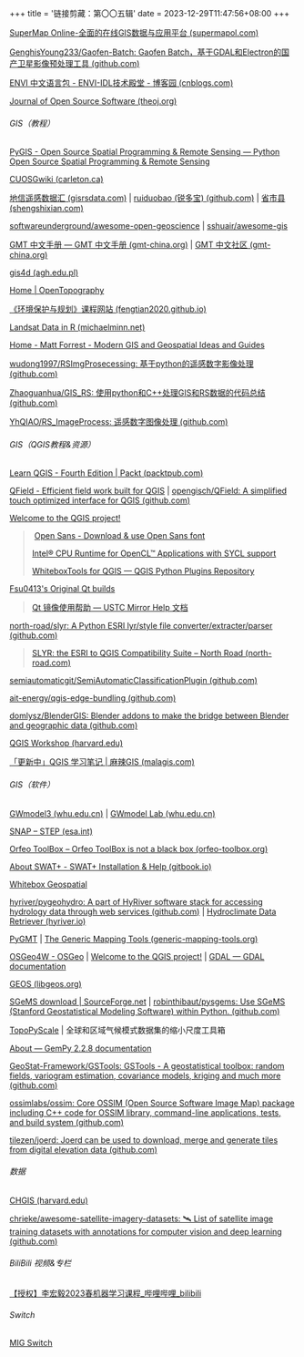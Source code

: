 +++
title = '链接剪藏：第〇〇五辑'
date = 2023-12-29T11:47:56+08:00
+++

[SuperMap Online-全面的在线GIS数据与应用平台 (supermapol.com)](https://www.supermapol.com/)

[GenghisYoung233/Gaofen-Batch: Gaofen Batch，基于GDAL和Electron的国产卫星影像预处理工具 (github.com)](https://github.com/GenghisYoung233/Gaofen-Batch)

[ENVI 中文语言包 - ENVI-IDL技术殿堂 - 博客园 (cnblogs.com)](https://www.cnblogs.com/enviidl/p/16293297.html)

[Journal of Open Source Software (theoj.org)](https://joss.theoj.org/)

<!--more-->

###### GIS（教程）

[PyGIS - Open Source Spatial Programming & Remote Sensing — Python Open Source Spatial Programming & Remote Sensing](https://pygis.io/docs/a_intro.html)

[CUOSGwiki (carleton.ca)](https://dges.carleton.ca/CUOSGwiki/index.php/Main_Page)

[地信遥感数据汇 (gisrsdata.com)](https://www.gisrsdata.com/) | [ruiduobao (锐多宝) (github.com)](https://github.com/ruiduobao) | [省市县 (shengshixian.com)](https://www.shengshixian.com/)

[softwareunderground/awesome-open-geoscience](https://github.com/softwareunderground/awesome-open-geoscience) | [sshuair/awesome-gis](https://github.com/sshuair/awesome-gis)

[GMT 中文手册 — GMT 中文手册 (gmt-china.org)](https://docs.gmt-china.org/latest/) | [GMT 中文社区 (gmt-china.org)](https://gmt-china.org/)

[gis4d (agh.edu.pl)](https://home.agh.edu.pl/~galia/dyda_2022_23/gis4d/gis4d.html)

[Home | OpenTopography](https://opentopography.org/)

[《环境保护与规划》课程网站 (fengtian2020.github.io)](https://fengtian2020.github.io/ess_course/index.html)

[Landsat Data in R (michaelminn.net)](https://www.michaelminn.net/tutorials/r-landsat/index.html)

[Home - Matt Forrest - Modern GIS and Geospatial Ideas and Guides](https://forrest.nyc/)

[wudong1997/RSImgProsecessing: 基于python的遥感数字影像处理 (github.com)](https://github.com/wudong1997/RSImgProsecessing)

[Zhaoguanhua/GIS_RS: 使用python和C++处理GIS和RS数据的代码总结 (github.com)](https://github.com/Zhaoguanhua/GIS_RS)

[YhQIAO/RS_ImageProcess: 遥感数字图像处理 (github.com)](https://github.com/YhQIAO/RS_ImageProcess)

###### GIS（QGIS教程&资源）

[Learn QGIS - Fourth Edition | Packt (packtpub.com)](https://www.packtpub.com/product/learn-qgis-fourth-edition/9781788997423)

[QField - Efficient field work built for QGIS](https://qfield.org/) | [opengisch/QField: A simplified touch optimized interface for QGIS (github.com)](https://github.com/opengisch/qfield)

[Welcome to the QGIS project!](https://www.qgis.org/en/site/)

>  [Open Sans - Download & use Open Sans font](https://www.opensans.com/)
> 
> [Intel® CPU Runtime for OpenCL™ Applications with SYCL support](https://www.intel.cn/content/www/cn/zh/developer/articles/technical/intel-cpu-runtime-for-opencl-applications-with-sycl-support.html)
> 
> [WhiteboxTools for QGIS — QGIS Python Plugins Repository](https://plugins.qgis.org/plugins/wbt_for_qgis/)

[Fsu0413's Original Qt builds](https://build-qt.fsu0413.me/index.html)

> [Qt 镜像使用帮助 — USTC Mirror Help 文档](https://mirrors.ustc.edu.cn/help/qtproject.html#id1)

[north-road/slyr: A Python ESRI lyr/style file converter/extracter/parser (github.com)](https://github.com/north-road/slyr) 

> [SLYR: the ESRI to QGIS Compatibility Suite – North Road (north-road.com)](https://north-road.com/slyr/)

[semiautomaticgit/SemiAutomaticClassificationPlugin (github.com)](https://github.com/semiautomaticgit/SemiAutomaticClassificationPlugin)

[ait-energy/qgis-edge-bundling (github.com)](https://github.com/ait-energy/qgis-edge-bundling)

[domlysz/BlenderGIS: Blender addons to make the bridge between Blender and geographic data (github.com)](https://github.com/domlysz/BlenderGIS)

[QGIS Workshop (harvard.edu)](https://maps.cga.harvard.edu/qgis/)

[「更新中」QGIS 学习笔记 | 麻辣GIS (malagis.com)](https://malagis.com/learning-qgis-note.html)

###### GIS（软件）

[GWmodel3 (whu.edu.cn)](https://gwmodel.whu.edu.cn/docs/GWmodel3/) | [GWmodel Lab (whu.edu.cn)](https://gwmodel.whu.edu.cn/)

[SNAP – STEP (esa.int)](https://step.esa.int/main/toolboxes/snap/)

[Orfeo ToolBox – Orfeo ToolBox is not a black box (orfeo-toolbox.org)](https://www.orfeo-toolbox.org/)

[About SWAT+ - SWAT+ Installation & Help (gitbook.io)](https://swatplus.gitbook.io/docs/)

[Whitebox Geospatial](https://www.whiteboxgeo.com/)

[hyriver/pygeohydro: A part of HyRiver software stack for accessing hydrology data through web services (github.com)](https://github.com/hyriver/pygeohydro) | [Hydroclimate Data Retriever (hyriver.io)](https://docs.hyriver.io/)

[PyGMT](https://www.pygmt.org/latest/index.html) | [The Generic Mapping Tools (generic-mapping-tools.org)](https://www.generic-mapping-tools.org/)

[OSGeo4W - OSGeo](https://www.osgeo.org/projects/osgeo4w/) | [Welcome to the QGIS project!](https://www.qgis.org/en/site/) | [GDAL — GDAL documentation](https://gdal.org/)

[GEOS (libgeos.org)](https://libgeos.org/)

[SGeMS download | SourceForge.net](https://sourceforge.net/projects/sgems/) | [robinthibaut/pysgems: Use SGeMS (Stanford Geostatistical Modeling Software) within Python. (github.com)](https://github.com/robinthibaut/pysgems)

[TopoPyScale](https://topopyscale.readthedocs.io/en/latest/) | 全球和区域气候模式数据集的缩小尺度工具箱

[About — GemPy 2.2.8 documentation](https://docs.gempy.org/index.html)

[GeoStat-Framework/GSTools: GSTools - A geostatistical toolbox: random fields, variogram estimation, covariance models, kriging and much more (github.com)](https://github.com/GeoStat-Framework/GSTools)

[ossimlabs/ossim: Core OSSIM (Open Source Software Image Map) package including C++ code for OSSIM library, command-line applications, tests, and build system (github.com)](https://github.com/ossimlabs/ossim)

[tilezen/joerd: Joerd can be used to download, merge and generate tiles from digital elevation data (github.com)](https://github.com/tilezen/joerd)

###### 数据

[CHGIS (harvard.edu)](https://chgis.fairbank.fas.harvard.edu/)

[chrieke/awesome-satellite-imagery-datasets: 🛰️ List of satellite image training datasets with annotations for computer vision and deep learning (github.com)](https://github.com/chrieke/awesome-satellite-imagery-datasets)

###### BiliBili 视频&专栏

[【授权】李宏毅2023春机器学习课程_哔哩哔哩_bilibili](https://www.bilibili.com/video/BV1TD4y137mP)

###### Switch

[MIG Switch](https://migswitch.com/)
